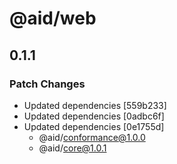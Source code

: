 # @aid/web

## 0.1.1

### Patch Changes

- Updated dependencies [559b233]
- Updated dependencies [0adbc6f]
- Updated dependencies [0e1755d]
  - @aid/conformance@1.0.0
  - @aid/core@1.0.1
